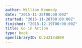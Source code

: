 ```yaml
---
author: William Kennedy
date: "2015-11-28T00:00:00Z"
started: "2015-11-28T00:00:00Z"
finished: "2015-12-19T00:00:00Z"
title: Go in Action
type: book
openlibraryID: OL24218486W
---
```

